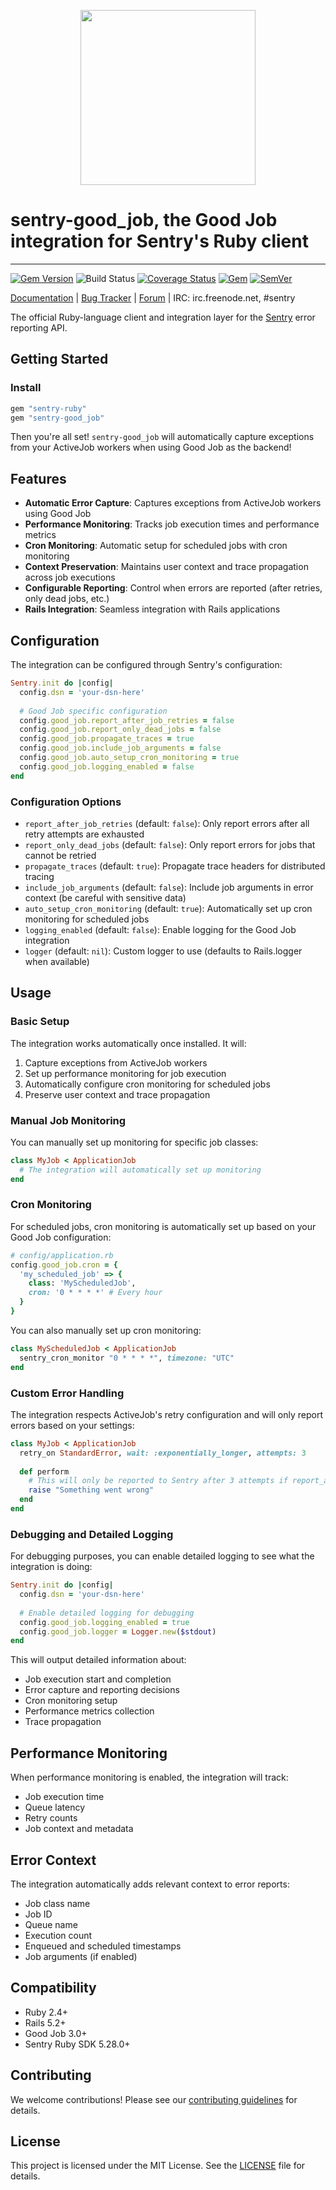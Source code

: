 <p align="center">
  <a href="https://sentry.io" target="_blank" align="center">
    <img src="https://sentry-brand.storage.googleapis.com/sentry-logo-black.png" width="280">
  </a>
  <br>
</p>

# sentry-good_job, the Good Job integration for Sentry's Ruby client

---

[![Gem Version](https://img.shields.io/gem/v/sentry-good_job.svg)](https://rubygems.org/gems/sentry-good_job)
![Build Status](https://github.com/getsentry/sentry-ruby/actions/workflows/sentry_good_job_test.yml/badge.svg)
[![Coverage Status](https://img.shields.io/codecov/c/github/getsentry/sentry-ruby/master?logo=codecov)](https://codecov.io/gh/getsentry/sentry-ruby/branch/master)
[![Gem](https://img.shields.io/gem/dt/sentry-good_job.svg)](https://rubygems.org/gems/sentry-good_job/)
[![SemVer](https://api.dependabot.com/badges/compatibility_score?dependency-name=sentry-good_job&package-manager=bundler&version-scheme=semver)](https://dependabot.com/compatibility-score.html?dependency-name=sentry-good_job&package-manager=bundler&version-scheme=semver)

[Documentation](https://docs.sentry.io/platforms/ruby/guides/good_job/) | [Bug Tracker](https://github.com/getsentry/sentry-ruby/issues) | [Forum](https://forum.sentry.io/) | IRC: irc.freenode.net, #sentry

The official Ruby-language client and integration layer for the [Sentry](https://github.com/getsentry/sentry) error reporting API.

## Getting Started

### Install

```ruby
gem "sentry-ruby"
gem "sentry-good_job"
```

Then you're all set! `sentry-good_job` will automatically capture exceptions from your ActiveJob workers when using Good Job as the backend!

## Features

- **Automatic Error Capture**: Captures exceptions from ActiveJob workers using Good Job
- **Performance Monitoring**: Tracks job execution times and performance metrics
- **Cron Monitoring**: Automatic setup for scheduled jobs with cron monitoring
- **Context Preservation**: Maintains user context and trace propagation across job executions
- **Configurable Reporting**: Control when errors are reported (after retries, only dead jobs, etc.)
- **Rails Integration**: Seamless integration with Rails applications

## Configuration

The integration can be configured through Sentry's configuration:

```ruby
Sentry.init do |config|
  config.dsn = 'your-dsn-here'
  
  # Good Job specific configuration
  config.good_job.report_after_job_retries = false
  config.good_job.report_only_dead_jobs = false
  config.good_job.propagate_traces = true
  config.good_job.include_job_arguments = false
  config.good_job.auto_setup_cron_monitoring = true
  config.good_job.logging_enabled = false
end
```

### Configuration Options

- `report_after_job_retries` (default: `false`): Only report errors after all retry attempts are exhausted
- `report_only_dead_jobs` (default: `false`): Only report errors for jobs that cannot be retried
- `propagate_traces` (default: `true`): Propagate trace headers for distributed tracing
- `include_job_arguments` (default: `false`): Include job arguments in error context (be careful with sensitive data)
- `auto_setup_cron_monitoring` (default: `true`): Automatically set up cron monitoring for scheduled jobs
- `logging_enabled` (default: `false`): Enable logging for the Good Job integration
- `logger` (default: `nil`): Custom logger to use (defaults to Rails.logger when available)

## Usage

### Basic Setup

The integration works automatically once installed. It will:

1. Capture exceptions from ActiveJob workers
2. Set up performance monitoring for job execution
3. Automatically configure cron monitoring for scheduled jobs
4. Preserve user context and trace propagation

### Manual Job Monitoring

You can manually set up monitoring for specific job classes:

```ruby
class MyJob < ApplicationJob
  # The integration will automatically set up monitoring
end
```

### Cron Monitoring

For scheduled jobs, cron monitoring is automatically set up based on your Good Job configuration:

```ruby
# config/application.rb
config.good_job.cron = {
  'my_scheduled_job' => {
    class: 'MyScheduledJob',
    cron: '0 * * * *' # Every hour
  }
}
```

You can also manually set up cron monitoring:

```ruby
class MyScheduledJob < ApplicationJob
  sentry_cron_monitor "0 * * * *", timezone: "UTC"
end
```

### Custom Error Handling

The integration respects ActiveJob's retry configuration and will only report errors based on your settings:

```ruby
class MyJob < ApplicationJob
  retry_on StandardError, wait: :exponentially_longer, attempts: 3
  
  def perform
    # This will only be reported to Sentry after 3 attempts if report_after_job_retries is true
    raise "Something went wrong"
  end
end
```

### Debugging and Detailed Logging

For debugging purposes, you can enable detailed logging to see what the integration is doing:

```ruby
Sentry.init do |config|
  config.dsn = 'your-dsn-here'
  
  # Enable detailed logging for debugging
  config.good_job.logging_enabled = true
  config.good_job.logger = Logger.new($stdout)
end
```

This will output detailed information about:
- Job execution start and completion
- Error capture and reporting decisions
- Cron monitoring setup
- Performance metrics collection
- Trace propagation

## Performance Monitoring

When performance monitoring is enabled, the integration will track:

- Job execution time
- Queue latency
- Retry counts
- Job context and metadata

## Error Context

The integration automatically adds relevant context to error reports:

- Job class name
- Job ID
- Queue name
- Execution count
- Enqueued and scheduled timestamps
- Job arguments (if enabled)

## Compatibility

- Ruby 2.4+
- Rails 5.2+
- Good Job 3.0+
- Sentry Ruby SDK 5.28.0+

## Contributing

We welcome contributions! Please see our [contributing guidelines](https://github.com/getsentry/sentry-ruby/blob/master/CONTRIBUTING.md) for details.

## License

This project is licensed under the MIT License. See the [LICENSE](LICENSE.txt) file for details.
